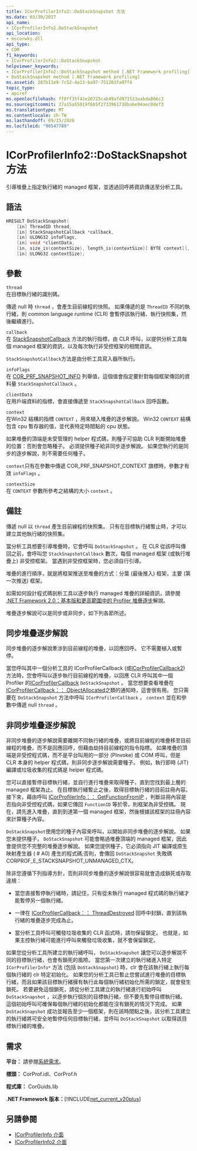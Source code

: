 ```yaml
---
title: ICorProfilerInfo2::DoStackSnapshot 方法
ms.date: 03/30/2017
api_name:
- ICorProfilerInfo2.DoStackSnapshot
api_location:
- mscorwks.dll
api_type:
- COM
f1_keywords:
- ICorProfilerInfo2::DoStackSnapshot
helpviewer_keywords:
- ICorProfilerInfo2::DoStackSnapshot method [.NET Framework profiling]
- DoStackSnapshot method [.NET Framework profiling]
ms.assetid: 287b11e9-7c52-4a13-ba97-751203fa97f4
topic_type:
- apiref
ms.openlocfilehash: ff0ff35f42e20725cab49afd971523aabda866c3
ms.sourcegitcommit: 27a15a55019f6b5f2733961738babe94aec0def3
ms.translationtype: MT
ms.contentlocale: zh-TW
ms.lasthandoff: 09/15/2020
ms.locfileid: "90547789"
---
```

# <a name="icorprofilerinfo2dostacksnapshot-method"></a>ICorProfilerInfo2::DoStackSnapshot 方法
引導堆疊上指定執行緒的 managed 框架，並透過回呼將資訊傳送至分析工具。  
  
## <a name="syntax"></a>語法  
  
```cpp  
HRESULT DoStackSnapshot(  
    [in] ThreadID thread,  
    [in] StackSnapshotCallback *callback,  
    [in] ULONG32 infoFlags,  
    [in] void *clientData,  
    [in, size_is(contextSize), length_is(contextSize)] BYTE context[],  
    [in] ULONG32 contextSize);  
```  
  
## <a name="parameters"></a>參數  
 `thread`  
 在目標執行緒的識別碼。  
  
 傳遞 null 時 `thread` ，會產生目前線程的快照。 如果傳遞的是 `ThreadID` 不同的執行緒，則 common language runtime (CLR) 會暫停該執行緒、執行快照集，然後繼續進行。  
  
 `callback`  
 在 [StackSnapshotCallback](stacksnapshotcallback-function.md) 方法的執行指標，由 CLR 呼叫，以提供分析工具每個 managed 框架的資訊，以及每次執行非受控框架的相關資訊。  
  
 `StackSnapshotCallback`方法是由分析工具寫入器所執行。  
  
 `infoFlags`  
 在 [COR_PRF_SNAPSHOT_INFO](cor-prf-snapshot-info-enumeration.md) 列舉值，這個值會指定要針對每個框架傳回的資料量 `StackSnapshotCallback` 。  
  
 `clientData`  
 在用戶端資料的指標，會直接傳遞至 `StackSnapshotCallback` 回呼函數。  
  
 `context`  
 在Win32 結構的指標 `CONTEXT` ，用來植入堆疊的逐步解說。 Win32 `CONTEXT` 結構包含 cpu 暫存器的值，並代表特定時間點的 cpu 狀態。  
  
 如果堆疊的頂端是未受管理的 helper 程式碼，則種子可協助 CLR 判斷開始堆疊的位置：否則會忽略種子。 必須提供種子給非同步逐步解說。 如果您執行的是同步的逐步解說，則不需要任何種子。  
  
 `context`只有在參數中傳遞 COR_PRF_SNAPSHOT_CONTEXT 旗標時，參數才有效 `infoFlags` 。  
  
 `contextSize`  
 在 `CONTEXT` 參數所參考之結構的大小 `context` 。  
  
## <a name="remarks"></a>備註  
 傳遞 null 以 `thread` 產生目前線程的快照集。 只有在目標執行緒暫止時，才可以建立其他執行緒的快照集。  
  
 當分析工具想要引導堆疊時，它會呼叫 `DoStackSnapshot` 。 在 CLR 從該呼叫傳回之前，會呼叫您 `StackSnapshotCallback` 數次，每個 managed 框架 (或執行堆疊上) 非受控框架。 當遇到非受控框架時，您必須自行引導。  
  
 堆疊的進行順序，就是將框架推送至堆疊的方式：分葉 (最後推入) 框架，主要 (第一次推送) 框架。  
  
 如需如何設計程式碼剖析工具以逐步執行 managed 堆疊的詳細資訊，請參閱 [.NET Framework 2.0：基本版和更高範圍中的 Profiler 堆疊逐步](/previous-versions/dotnet/articles/bb264782(v=msdn.10))解說。  
  
 堆疊逐步解說可以是同步或非同步，如下列各節所述。  
  
## <a name="synchronous-stack-walk"></a>同步堆疊逐步解說  
 同步堆疊的逐步解說牽涉到目前線程的堆疊，以回應回呼。 它不需要植入或暫停。  
  
 當您呼叫其中一個分析工具的 ICorProfilerCallback (或[ICorProfilerCallback2](icorprofilercallback2-interface.md)) 方法時，您會呼叫以逐步執行目前線程的堆疊，以回應 CLR 呼叫其中一個 Profiler 的[ICorProfilerCallback](icorprofilercallback-interface.md) `DoStackSnapshot` 。 當您想要查看堆疊在 [ICorProfilerCallback：： ObjectAllocated](icorprofilercallback-objectallocated-method.md)之類的通知時，這會很有用。 您只需要在 `DoStackSnapshot` 方法中呼叫 `ICorProfilerCallback` ， `context` 並在和參數中傳遞 null `thread` 。  
  
## <a name="asynchronous-stack-walk"></a>非同步堆疊逐步解說  
 非同步堆疊的逐步解說需要離開不同執行緒的堆疊，或將目前線程的堆疊移至目前線程的堆疊，而不是回應回呼，但藉由劫持目前線程的指令指標。 如果堆疊的頂端是非受控程式碼，而不是平台叫用的一部分 (PInvoke) 或 COM 呼叫，但是 CLR 本身的 helper 程式碼，則非同步逐步解說需要種子。 例如，執行即時 (JIT) 編譯或垃圾收集的程式碼是 helper 程式碼。  
  
 您可以直接暫停目標執行緒，並自行進行堆疊來取得種子，直到您找到最上層的 managed 框架為止。 在目標執行緒暫止之後，取得目標執行緒的目前註冊內容。 接下來，藉由呼叫 [ICorProfilerInfo：： GetFunctionFromIP](icorprofilerinfo-getfunctionfromip-method.md) ，判斷註冊內容是否指向非受控程式碼，如果它傳回 `FunctionID` 等於零，則框架為非受控碼。 現在，請先進入堆疊，直到到達第一個 managed 框架，然後根據該框架的註冊內容來計算種子內容。  
  
 `DoStackSnapshot`使用您的種子內容來呼叫，以開始非同步堆疊的逐步解說。 如果您未提供種子， `DoStackSnapshot` 可能會略過堆疊頂端的 managed 框架，因此會提供您不完整的堆疊逐步解說。 如果您提供種子，它必須指向 JIT 編譯或原生映射產生器 ( # A0) 產生的程式碼;否則，會傳回 `DoStackSnapshot` 失敗碼 CORPROF_E_STACKSNAPSHOT_UNMANAGED_CTX。  
  
 除非您遵循下列指導方針，否則非同步堆疊的逐步解說很容易就會造成鎖死或存取違規：  
  
- 當您直接暫停執行緒時，請記住，只有從未執行 managed 程式碼的執行緒才能暫停另一個執行緒。  
  
- 一律在 [ICorProfilerCallback：： ThreadDestroyed](icorprofilercallback-threaddestroyed-method.md) 回呼中封鎖，直到該執行緒的堆疊逐步完成為止。  
  
- 當分析工具呼叫可觸發垃圾收集的 CLR 函式時，請勿保留鎖定。 也就是，如果主控執行緒可能進行呼叫來觸發垃圾收集，就不會保留鎖定。  
  
 如果您從分析工具所建立的執行緒呼叫， `DoStackSnapshot` 讓您可以逐步解說不同的目標執行緒，也會有鎖死的風險。 當您第一次建立的執行緒進入特定 `ICorProfilerInfo*` 方法 (包括 `DoStackSnapshot`) 時，clr 會在該執行緒上執行每個執行緒的 clr 特定初始化。 如果您的分析工具已暫止您嘗試進行堆疊的目標執行緒，而且如果該目標執行緒擁有執行此每個執行緒初始化所需的鎖定，就會發生鎖死。 若要避免這個鎖死，請從分析工具建立的執行緒進行初始呼叫 `DoStackSnapshot` ，以逐步執行個別的目標執行緒，但不要先暫停目標執行緒。 這個初始呼叫可確保每個執行緒的初始化都能在沒有鎖死的情況下完成。 如果 `DoStackSnapshot` 成功並報告至少一個框架，則在該時間點之後，該分析工具建立的執行緒將可安全地暫停任何目標執行緒，並呼叫 `DoStackSnapshot` 以取得該目標執行緒的堆疊。  
  
## <a name="requirements"></a>需求  
 **平台：** 請參閱[系統需求](../../get-started/system-requirements.md)。  
  
 **標頭：** CorProf.idl、CorProf.h  
  
 **程式庫：** CorGuids.lib  
  
 **.NET Framework 版本：**[!INCLUDE[net_current_v20plus](../../../../includes/net-current-v20plus-md.md)]  
  
## <a name="see-also"></a>另請參閱

- [ICorProfilerInfo 介面](icorprofilerinfo-interface.md)
- [ICorProfilerInfo2 介面](icorprofilerinfo2-interface.md)
